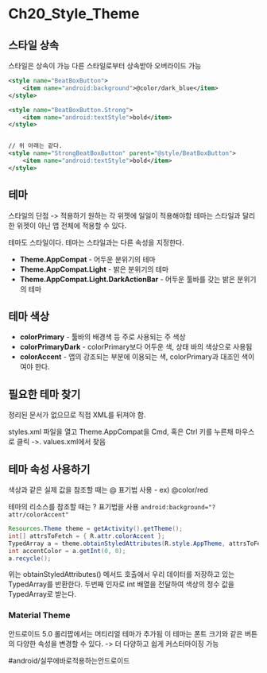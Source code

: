 # Ch20_Style_Theme
## 스타일 상속
스타일은 상속이 가능
다른 스타일로부터 상속받아 오버라이드 가능

```xml
<style name="BeatBoxButton">
    <item name="android:background">@color/dark_blue</item>
</style>

<style name="BeatBoxButton.Strong">
    <item name="android:textStyle">bold</item>
</style>


// 위 아래는 같다.
<style name="StrongBeatBoxButton" parent="@style/BeatBoxButton">
    <item name="android:textStyle">bold</item>
</style>

```


## 테마
스타일의 단점 -> 적용하기 원하는 각 위젯에 일일이 적용해야함
테마는 스타일과 달리 한 위젯이 아닌 앱 전체에 적용할 수 있다.

테마도 스타일이다.
테마는 스타일과는 다른 속성을 지정한다.

* **Theme.AppCompat** - 어두운 분위기의 테마
* **Theme.AppCompat.Light** - 밝은 분위기의 테마
* **Theme.AppCompat.Light.DarkActionBar** - 어두운 툴바를 갖는 밝은 분위기의 테마

## 테마 색상
* **colorPrimary** - 툴바의 배경색 등 주로 사용되는 주 색상
* **colorPrimaryDark** - colorPrimary보다 어두운 색, 상태 바의 색상으로 사용됨
* **colorAccent** - 앱의 강조되는 부분에 이용되는 색, colorPrimary과 대조인 색이여야 한다.


## 필요한 테마 찾기
정리된 문서가 없으므로 직접 XML를 뒤져야 함.

styles.xml  파일을 열고 Theme.AppCompat을 Cmd, 혹은 Ctrl 키를 누른채 마우스로 클릭 ->. values.xml에서 찾음


## 테마 속성 사용하기
색상과 같은 실제 값을 참조할 때는 @ 표기법 사용 - ex) @color/red

테마의 리소스를 참조할 때는 ? 표기법을 사용
`android:background="?attr/colorAccent"`

```java
Resources.Theme theme = getActivity().getTheme();
int[] attrsToFetch = { R.attr.colorAccent };
TypedArray a = theme.obtainStyledAttributes(R.style.AppTheme, attrsToFetch);
int accentColor = a.getInt(0, 0);
a.recycle();
```

위는 obtainStyledAttributes() 메서드 호출에서 우리 데이터를 저장하고 있는 TypedArray를 반환한다. 두번째 인자로 int 배열을 전달하여 색상의 정수 값을 TypedArray로 받는다.

### Material Theme
안드로이드 5.0 롤리팝에서는 머티리얼 테마가 추가됨
이 테마는 폰트 크기와 같은 버튼의 다양한 속성을 변경할 수 있다.
-> 더 다양하고 쉽게 커스터마이징 가능



#android/실무에바로적용하는안드로이드